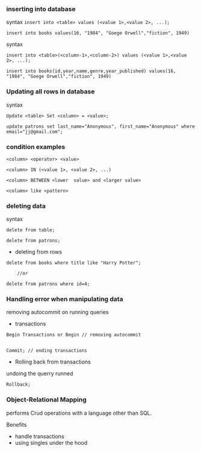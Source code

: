 ### inserting into database

syntax
` insert into <table> values (<value 1>,<value 2>, ...); `

```
insert into books values(16, "1984", "Goege Orwell","fiction", 1949)

```

syntax 

` insert into <table>(<column-1>,<column-2>) values (<value 1>,<value 2>, ...); `



```
insert into books(id,year,name,genre,year_published) values(16, "1984", "Goege Orwell","fiction", 1949)

```

### Updating all rows in database

syntax 

` Update <table> Set <column> = <value>; `



```
update patrons set last_name="Anonymous", first_name="Anonymous" where email="jj@gmail.com";

```


### condition examples 


`<column> <operator> <value>`

`<column> IN (<value 1>, <value 2>, ...)`

`<column> BETWEEN <lower  value> and <larger value>`

`<column> like <pattern>` 


### deleting  data 

syntax 

`delete from table;`


```
delete from patrons;
```

- deleting from rows 

```
delete from books where title like "Harry Potter";

	//or

delete from patrons where id=4; 

```


### Handling error when manipulating data

removing autocommit  on running queries

- transactions


```
Begin Transactions or Begin // removing autocommit


Commit; // ending transactions
```

- Rolling back from transactions 

undoing the querry runned 

```
Rollback;
``` 

### Object-Relational Mapping

performs Crud operations with a language other than SQL.

 Benefits
 - handle transactions
 - using singles under the hood 

 